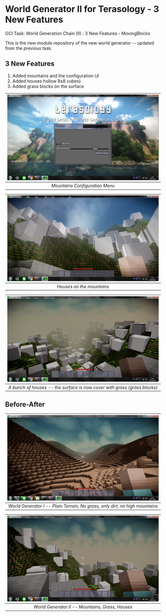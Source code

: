 # World Generator II for Terasology - 3 New Features

GCI Task: World Generation Chain (II) : 3 New Features - MovingBlocks

This is the new module repository of the new world generator -- updated from the previous task.

## 3 New Features

1. Added mountains and the configuration UI
2. Added houses hollow 8x8 cubes)
3. Added grass blocks on the surface 

| ![MountainsConfig.png](https://github.com/PutawanDE/WorldGeneratorGCI/blob/Screenshots/Images/MountainsConfig.png) | 
|:--:| 
| *Mountains Configuration Menu* |

| ![Houses_Mountains4.png](https://github.com/PutawanDE/WorldGeneratorGCI/blob/Screenshots/Images/Houses_Mountains4.png) | 
|:--:| 
| *Houses on the mountains* |

| ![Houses1.png](https://github.com/PutawanDE/WorldGeneratorGCI/blob/Screenshots/Images/Houses1.png) | 
|:--:| 
| *A bunch of houses -- the surface is now cover with grass (grass blocks)* |

## Before-After

| ![WorldGenI-Before.png](https://github.com/PutawanDE/WorldGeneratorGCI/blob/Screenshots/Images/WorldGenI-Before.png) | 
|:--:| 
| *World Generator I -- Plain Terrain, No grass, only dirt, no high mountains* |

| ![Houses_Mountains1.png](https://github.com/PutawanDE/WorldGeneratorGCI/blob/Screenshots/Images/Houses_Mountains1.png) | 
|:--:| 
| *World Generator II -- Mountains, Grass, Houses* |
